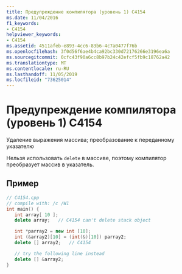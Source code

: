 ```yaml
---
title: Предупреждение компилятора (уровень 1) C4154
ms.date: 11/04/2016
f1_keywords:
- C4154
helpviewer_keywords:
- C4154
ms.assetid: 4511afeb-e893-4cc6-83b6-4c7a0477f76b
ms.openlocfilehash: 3f0d56f6ae4b4ca92bc330d72176266e3196ea6a
ms.sourcegitcommit: 0cfc43f90a6cc8b97b24c42efcf5fb9c18762a42
ms.translationtype: MT
ms.contentlocale: ru-RU
ms.lasthandoff: 11/05/2019
ms.locfileid: "73625014"
---
```

# <a name="compiler-warning-level-1-c4154"></a>Предупреждение компилятора (уровень 1) C4154

Удаление выражения массива; преобразование к переданному указателю

Нельзя использовать `delete` в массиве, поэтому компилятор преобразует массив в указатель.

## <a name="example"></a>Пример

```cpp
// C4154.cpp
// compile with: /c /W1
int main() {
   int array[ 10 ];
   delete array;   // C4154 can't delete stack object

   int *parray2 = new int [10];
   int (&array2)[10] = (int(&)[10]) parray2;
   delete [] array2;   // C4154

   // try the following line instead
   delete [] &array2;
}
```